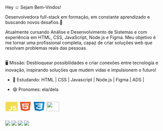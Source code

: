 Hey ☺️ Sejam Bem-Vindos! 

Desenvolvedora full-stack em formação, em constante aprendizado e buscando novos desafios.🚀

Atualmente cursando Análise e Desenvolvimento de Sistemas e com experiência em HTML, CSS, JavaScript, Node.js e Figma. Meu objetivo é me tornar uma profissional completa, capaz de criar soluções web que resolvam problemas reais das pessoas.
## 

🖥️ Missão: Desbloquear possibilidades e criar conexões entre tecnologia e inovação, inspirando soluções que mudem vidas e impulsionem o futuro!

- 🌱 Estudando: HTML | CSS | Javascript | Node.js | Figma | ADS |
  
- 😄 Pronomes: ela/dela

<div style="display: inline_block"><br>
  <img align="center" alt="Jenn-Js" height="30" width="40" src="https://raw.githubusercontent.com/devicons/devicon/master/icons/javascript/javascript-plain.svg">
  <img align="center" alt="Jenn-Ts" height="30" width="40" 
  <img align="center" alt="Jenn-HTML" height="30" width="40" src="https://raw.githubusercontent.com/devicons/devicon/master/icons/html5/html5-original.svg">
  <img align="center" alt="Jenn-CSS" height="30" width="40" src="https://raw.githubusercontent.com/devicons/devicon/master/icons/css3/css3-original.svg">
  <img align="center" src="https://cdn.jsdelivr.net/gh/devicons/devicon@latest/icons/figma/figma-original.svg" height="30" width="40"/>     
</div>

## 

<div>
  <a href="https://instagram.com/jennifersiilvaa_" target="_blank"><img src="https://img.shields.io/badge/-Instagram-%23E4405F?style=for-the-badge&logo=instagram&logoColor=white" target="_blank"></a>
 <a href="https://discord.com/channels/1182481224741179422/1182481224741179426" target="_blank"><img src="https://img.shields.io/badge/Discord-7289DA?style=for-the-badge&logo=discord&logoColor=white" target="_blank"></a> 
  <a href = "mailto:jsiilva.jennifer@gmail.com"><img src="https://img.shields.io/badge/Gmail-D14836?style=for-the-badge&logo=gmail&logoColor=white" target="_blank"></a>
  <a href="https://www.linkedin.com/in/jenniferjsilva/" target="_blank"><img src="https://img.shields.io/badge/-LinkedIn-%230077B5?style=for-the-badge&logo=linkedin&logoColor=white" target="_blank"></a> 
</div>



